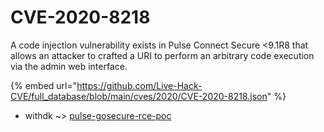 # CVE-2020-8218

A code injection vulnerability exists in Pulse Connect Secure <9.1R8 that allows an attacker to crafted a URI to perform an arbitrary code execution via the admin web interface.

{% embed url="https://github.com/Live-Hack-CVE/full_database/blob/main/cves/2020/CVE-2020-8218.json" %}


* withdk ~> [pulse-gosecure-rce-poc](https://zeste.alice-snow.ru/2020/database/cve-2020-8218/pulse-gosecure-rce-poc-withdk)